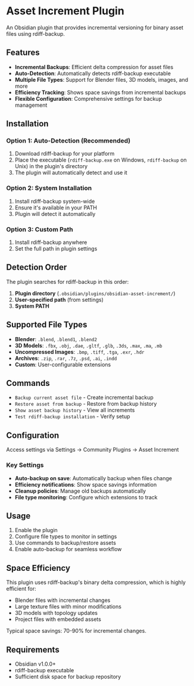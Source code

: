 # Asset Increment Plugin

An Obsidian plugin that provides incremental versioning for binary asset files using rdiff-backup.

## Features

- **Incremental Backups**: Efficient delta compression for asset files
- **Auto-Detection**: Automatically detects rdiff-backup executable
- **Multiple File Types**: Support for Blender files, 3D models, images, and more
- **Efficiency Tracking**: Shows space savings from incremental backups
- **Flexible Configuration**: Comprehensive settings for backup management

## Installation

### Option 1: Auto-Detection (Recommended)
1. Download rdiff-backup for your platform
2. Place the executable (`rdiff-backup.exe` on Windows, `rdiff-backup` on Unix) in the plugin's directory
3. The plugin will automatically detect and use it

### Option 2: System Installation
1. Install rdiff-backup system-wide
2. Ensure it's available in your PATH
3. Plugin will detect it automatically

### Option 3: Custom Path
1. Install rdiff-backup anywhere
2. Set the full path in plugin settings

## Detection Order

The plugin searches for rdiff-backup in this order:
1. **Plugin directory** (`.obsidian/plugins/obsidian-asset-increment/`)
2. **User-specified path** (from settings)
3. **System PATH**

## Supported File Types

- **Blender**: `.blend`, `.blend1`, `.blend2`
- **3D Models**: `.fbx`, `.obj`, `.dae`, `.gltf`, `.glb`, `.3ds`, `.max`, `.ma`, `.mb`
- **Uncompressed Images**: `.bmp`, `.tiff`, `.tga`, `.exr`, `.hdr`
- **Archives**: `.zip`, `.rar`, `.7z`, `.psd`, `.ai`, `.indd`
- **Custom**: User-configurable extensions

## Commands

- `Backup current asset file` - Create incremental backup
- `Restore asset from backup` - Restore from backup history
- `Show asset backup history` - View all increments
- `Test rdiff-backup installation` - Verify setup

## Configuration

Access settings via Settings → Community Plugins → Asset Increment

### Key Settings
- **Auto-backup on save**: Automatically backup when files change
- **Efficiency notifications**: Show space savings information
- **Cleanup policies**: Manage old backups automatically
- **File type monitoring**: Configure which extensions to track

## Usage

1. Enable the plugin
2. Configure file types to monitor in settings
3. Use commands to backup/restore assets
4. Enable auto-backup for seamless workflow

## Space Efficiency

This plugin uses rdiff-backup's binary delta compression, which is highly efficient for:
- Blender files with incremental changes
- Large texture files with minor modifications
- 3D models with topology updates
- Project files with embedded assets

Typical space savings: 70-90% for incremental changes.

## Requirements

- Obsidian v1.0.0+
- rdiff-backup executable
- Sufficient disk space for backup repository

